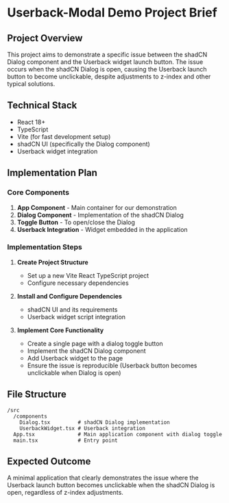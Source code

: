 # Userback-Modal Demo Project Brief

## Project Overview
This project aims to demonstrate a specific issue between the shadCN Dialog component and the Userback widget launch button. The issue occurs when the shadCN Dialog is open, causing the Userback launch button to become unclickable, despite adjustments to z-index and other typical solutions.

## Technical Stack
- React 18+
- TypeScript
- Vite (for fast development setup)
- shadCN UI (specifically the Dialog component)
- Userback widget integration

## Implementation Plan

### Core Components
1. **App Component** - Main container for our demonstration
2. **Dialog Component** - Implementation of the shadCN Dialog
3. **Toggle Button** - To open/close the Dialog
4. **Userback Integration** - Widget embedded in the application

### Implementation Steps
1. **Create Project Structure**
   - Set up a new Vite React TypeScript project
   - Configure necessary dependencies

2. **Install and Configure Dependencies**
   - shadCN UI and its requirements
   - Userback widget script integration

3. **Implement Core Functionality**
   - Create a single page with a dialog toggle button
   - Implement the shadCN Dialog component
   - Add Userback widget to the page
   - Ensure the issue is reproducible (Userback button becomes unclickable when Dialog is open)

## File Structure
```
/src
  /components
    Dialog.tsx         # shadCN Dialog implementation
    UserbackWidget.tsx # Userback integration
  App.tsx              # Main application component with dialog toggle
  main.tsx             # Entry point
```

## Expected Outcome
A minimal application that clearly demonstrates the issue where the Userback launch button becomes unclickable when the shadCN Dialog is open, regardless of z-index adjustments.